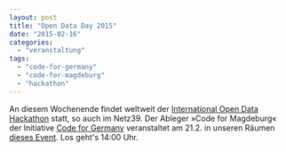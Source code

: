 ```yaml
---
layout: post
title: "Open Data Day 2015"
date: "2015-02-16"
categories: 
  - "veranstaltung"
tags: 
  - "code-for-germany"
  - "code-for-magdeburg"
  - "hackathon"
---
```


An diesem Wochenende findet weltweit der [International Open Data Hackathon](http://de.opendataday.org/) statt, so auch im Netz39. Der Ableger »Code for Magdeburg« der Initiative [Code for Germany](http://codefor.de/) veranstaltet am 21.2. in unseren Räumen [dieses Event](http://www.netz39.de/events/event/open-data-day-magdeburg/). Los geht's 14:00 Uhr.
